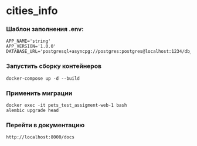 # cities_info


### Шаблон заполнения .env:

```
APP_NAME='string'
APP_VERSION='1.0.0'
DATABASE_URL='postgresql+asyncpg://postgres:postgres@localhost:1234/db_name'
```

### Запустить сборку контейнеров
```
docker-compose up -d --build
```

### Применить миграции
```
docker exec -it pets_test_assigment-web-1 bash
alembic upgrade head
```

### Перейти в документацию
```
http://localhost:8000/docs
```